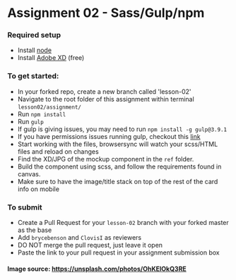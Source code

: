 # Assignment 02 - Sass/Gulp/npm

### Required setup
- Install [node](https://nodejs.org/en/)
- Install [Adobe XD](https://www.adobe.com/products/xd.html) (free)

### To get started:
-	In your forked repo, create a new branch called 'lesson-02'
-   Navigate to the root folder of this assignment within terminal `lesson02/assignment/`
-   Run `npm install`
-   Run `gulp`
-   If gulp is giving issues, you may need to run `npm install -g gulp@3.9.1` 
-	If you have permissions issues running gulp, checkout this [link](https://stackoverflow.com/questions/50258901/cannot-find-module-gulp-sass)
-   Start working with the files, browsersync will watch your scss/HTML files and reload on changes
- Find the XD/JPG of the mockup component in the `ref` folder.
- Build the component using scss, and follow the requirements found in canvas.
- Make sure to have the image/title stack on top of the rest of the card info on mobile

### To submit
- Create a Pull Request for your `lesson-02` branch with your forked master as the base
- Add `brycebenson` and `ClovisI` as reviewers
- DO NOT merge the pull request, just leave it open
- Paste the link to your pull request in your assignment submission box


#### Image source: https://unsplash.com/photos/OhKElOkQ3RE